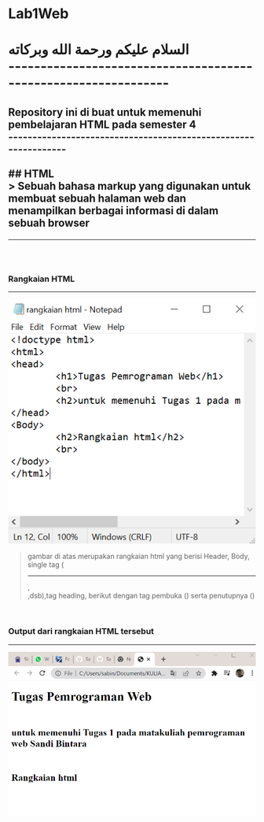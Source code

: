 # Lab1Web

<h1>السلام عليكم ورحمة الله وبركاته
<br>
---------------------------------------------------------------
<h2> Repository ini di buat untuk memenuhi pembelajaran HTML pada semester 4
<br>
---------------------------------------------------------------
<br>
<br>
## HTML
<br>
> Sebuah bahasa markup yang digunakan untuk membuat
sebuah halaman web dan menampilkan berbagai informasi di
dalam sebuah browser
<hr>
<br>

### Rangkaian HTML
---
![rangkaian.PNG](foto/rangkaian.PNG)
<br>
> gambar di atas merupakan rangkaian html yang berisi Header, Body, single tag (<hr>,<br>,dsb),tag heading, berikut dengan tag pembuka (<tag>) serta penutupnya (</tag>)
<br>

### Output dari rangkaian HTML tersebut
---
![rangkaian_output.PNG](foto/rangkaian_output.PNG)
<br>
<br>




